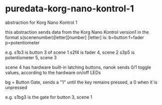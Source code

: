 # puredata-korg-nano-kontrol-1

abstraction for Korg Nano Kontrol 1


this abstraction sends data from the Korg Nano Kontrol version1 in the format s(scenenumber)[letter][number]
[letter] is: b=button f=fader p=potentiometer

e.g. s1b3 is button 3 of scene 1
s2f4 is fader 4, scene 2
s3p5 is potentiometer 5, scene 3

scene 4 has hardware built-in latching buttons, nanok sends 0/1 toggle values, according to the hardware on/off LEDs

bg = Button Gate, sends a "1" until the key remains pressed, a 0 when it´is unpressed

e.g. s1bg3 is the gate for button 3, scene 1

